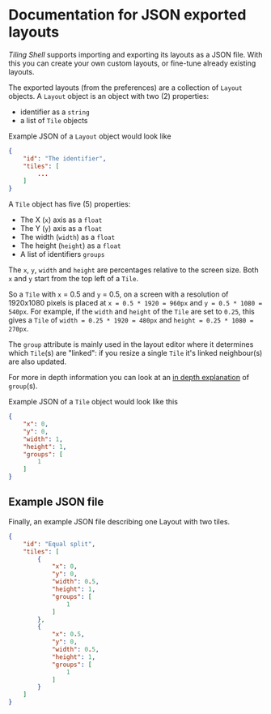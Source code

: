 # Documentation for JSON exported layouts

*Tiling Shell* supports importing and exporting its layouts as a JSON file. With this you can create your own custom layouts, or fine-tune already existing layouts.

The exported layouts (from the preferences) are a collection of `Layout` objects. A `Layout` object is an object with two (2) properties: 

- identifier as a `string` 
- a list of `Tile` objects

Example JSON of a `Layout` object would look like

```json
{
	"id": "The identifier",
	"tiles": [
		...
	]
}
```

A `Tile` object has five (5) properties:

- The X (`x`) axis as a `float`
- The Y (`y`) axis as a `float`
- The width (`width`) as a `float`
- The height (`height`) as a `float`
- A list of identifiers `groups`

The `x`, `y`, `width` and `height` are percentages relative to the screen size. Both `x` and `y` start from the top left of a `Tile`.

So a `Tile` with `x` = 0.5 and `y` = 0.5, on a screen with a resolution of 1920x1080 pixels is placed at `x = 0.5 * 1920 = 960px` and `y = 0.5 * 1080 = 540px`. For example, if the `width` and `height` of the `Tile` are set to `0.25`, this gives a `Tile` of `width = 0.25 * 1920 = 480px` and `height = 0.25 * 1080 = 270px`.

The `group` attribute is mainly used in the layout editor where it determines which `Tile`(s) are "linked": if you resize a single `Tile` it's linked neighbour(s) are also updated.

For more in depth information you can look at an [in depth explanation](https://github.com/domferr/tilingshell/issues/177#issuecomment-2458322208) of `group`(s).

Example JSON of a `Tile` object would look like this

```json
{
	"x": 0,
	"y": 0,
	"width": 1,
	"height": 1,
	"groups": [
		1
	]
}
```

## Example JSON file

Finally, an example JSON file describing one Layout with two tiles.

```json
{
	"id": "Equal split",
	"tiles": [
		{ 
			"x": 0,
			"y": 0,
			"width": 0.5,
			"height": 1,
			"groups": [
				1
			]
		},
		{
			"x": 0.5,
			"y": 0,
			"width": 0.5,
			"height": 1,
			"groups": [
				1
			]
		}
	]
}
```

